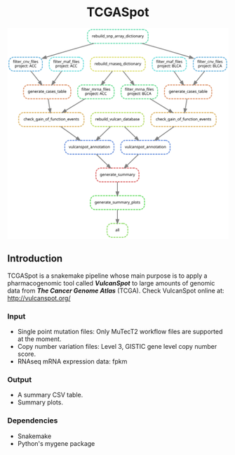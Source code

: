 <h1 align="center">TCGASpot</h1>

<p align="center">
  <img width="600" height="480" src="https://github.com/SGMartin/TCGAspot/blob/master/example_dag.svg">
</p>

## Introduction

TCGASpot is a snakemake pipeline whose main purpose is to apply a pharmacogenomic tool called ***VulcanSpot*** to  large amounts of genomic data from ***The Cancer Genome Atlas*** (TCGA). Check VulcanSpot online at: http://vulcanspot.org/

### Input

- Single point mutation files: Only MuTecT2 workflow files are supported at the moment.
- Copy number variation files: Level 3, GISTIC gene level copy number score.
- RNAseq mRNA expression data: fpkm

### Output

- A summary CSV table.
- Summary plots.

### Dependencies

- Snakemake
- Python's mygene package

